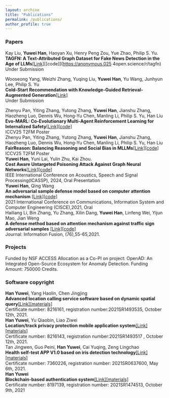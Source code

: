 ```yaml
---
layout: archive
title: "Publications"
permalink: /publications/
author_profile: true
---
```


### Papers
Kay Liu, **Yuwei Han**, Haoyan Xu, Henry Peng Zou, Yue Zhao, Philip S. Yu. <br> 
  **TAGFN: A Text-Attributed Graph Dataset for Fake News Detection in the Age of LLMs**[[Link]](https://github.com/judy12345/Yuwei.github.io/blob/master/files/Cost_Aware__ICASSP___full_.pdf)[[code]](https://anonymous.025
4open.science/r/tagfn)<br>
  Under Submission <br>

Wooseong Yang, Weizhi Zhang, Yuqing Liu, **Yuwei Han**, Yu Wang, Junhyun Lee, Philip S. Yu <br> 
  **Cold-Start Recommendation with Knowledge-Guided Retrieval-Augmented Generation**[[Link]](https://scholar.google.com/citations?view_op=view_citation&hl=en&user=CxRMv4AAAAAJ&citation_for_view=CxRMv4AAAAAJ:RYcK_YlVTxYC)<br>
  Under Submission <br>

Zhenyu Pan, Yiting Zhang, Yutong Zhang, **Yuwei Han**, Jianshu Zhang, Haozheng Luo, Dennis Wu, Hong-Yu Chen, Manling Li, Philip S. Yu, Han Liu  <br> 
  **Evo-MARL: Co-Evolutionary Multi-Agent Reinforcement Learning for Internalized Safety**[[Link]](https://scholar.google.com.hk/citations?view_op=view_citation&hl=zh-CN&user=CxRMv4AAAAAJ&citation_for_view=CxRMv4AAAAAJ:dfsIfKJdRG4C)[[code]](https://github.com/judy12345/cost-aware-attack/tree/main)<br>
  ICCV25 T2FM Poster <br>
Zhenyu Pan, Yiting Zhang, Yutong Zhang, **Yuwei Han**, Jianshu Zhang, Haozheng Luo, Dennis Wu, Hong-Yu Chen, Manling Li, Philip S. Yu, Han Liu  <br> 
  **FairReason: Balancing Reasoning and Social Bias in MLLMs**[[Link]](https://scholar.google.com.hk/citations?view_op=view_citation&hl=zh-CN&user=CxRMv4AAAAAJ&citation_for_view=CxRMv4AAAAAJ:dfsIfKJdRG4C)[[code]](https://github.com/judy12345/cost-aware-attack/tree/main)<br>
  ICCV25 T2FM Poster <br>
 **Yuwei Han**, Yuni Lai, Yulin Zhu, Kai Zhou. <br> 
  **Cost Aware Untargeted Poisoning Attack Against Graph Neural Networks**[[Link]](https://github.com/judy12345/Yuwei.github.io/blob/master/files/Cost_Aware__ICASSP___full_.pdf)[[code]](https://github.com/judy12345/cost-aware-attack/tree/main)<br>
  IEEE International Conference on Acoustics, Speech and Signal Processing(ICASSP), 2024, Oral Presentation <br>
**Yuwei Han**, Qing Wang <br>
  **An adversarial sample defense model based on computer attention mechanism** [[Link]](https://ieeexplore.ieee.org/abstract/document/9446015)[[code]](https://github.com/judy12345/ad-sample) <br>
  2021 International Conference on Communications, Information System and Computer Engineering (CISCE),2021, Oral<br>
  Hailiang Li, Bin Zhang, Yu Zhang, Xilin Dang, **Yuwei Han**, Linfeng Wei, Yijun Mao, Jian Weng <br>
  **A defense method based on attention mechanism against traffic sign adversarial samples**  [[Link]](https://www.sciencedirect.com/science/article/pii/S1566253521001056)[[code]](https://github.com/judy12345/ad-sample) <br>
  Journal: Information Fusion, (76),55-65,2021.
### Projects
Funded by NSF ACCESS Allocation as a Co-PI on project: OpenAD: An Integrated Open-Source Ecosystem for Anomaly Detection. Funding Amount: 750000 Credits.
### Software copyright

**Han Yuwei**, Yang Haolin, Chen Jingjing<br> 
**Advanced location calling service software based on dynamic spatial query**[[Link]](https://github.com/judy12345/Yuwei.github.io/blob/master/files/%E5%BC%A0-----%E9%9F%A9%E9%9B%A8%E8%96%87%EF%BC%9B%E6%9D%A8%E6%98%8A%E9%9C%96%EF%BC%9B%E9%99%88%E6%99%B6%E6%99%B6(1)_1.jpg)[[materials]](https://github.com/judy12345/Yuwei.github.io/tree/master/files/1)<br>
Certificate number: 8216161, registration number:2021SR1493535, October 12th, 2021.<br>
 **Han Yuwei**, Yu Qiaobin, Liao Ziwei<br>
 **Location/track privacy protection mobile application system**[[Link]](https://github.com/judy12345/Yuwei.github.io/blob/master/files/img-X28182852_1.jpg)[[materials]](https://github.com/judy12345/Yuwei.github.io/tree/master/files/2) <br>
 Certificate number: 8216143, registration number:2021SR1493517 , October 12th, 2021.<br>
Tan Jingwen, Guo Peini, **Han Yuwei**, Cai Yuqing, Zeng Lingchao<br>
**Health self-test APP V1.0 based on iris detection technology**[[Link]](https://ieeexplore.ieee.org/abstract/document/9446015)[[materials]](https://github.com/judy12345/Yuwei.github.io/blob/master/files/%E8%BD%AF%E8%91%97.jpg)<br>
Certificate number: 7360226, registration number: 2021SR0637600, May 6th, 2021.<br>
**Han Yuwei**<br>
**Blockchain-based authentication system**[[Link]](https://github.com/judy12345/Yuwei.github.io/blob/master/files/%E5%BC%A0-----%E9%9F%A9%E9%9B%A8%E8%96%87(2)_1.jpg)[[materials]](https://github.com/judy12345/Yuwei.github.io/tree/master/files/3)<br>
Certificate number: 8197139, registration number: 2021SR1474513, October 9th, 2021<br>

<!--
{% if author.googlescholar %}
  You can also find my articles on <u><a href="{{author.googlescholar}}">my Google Scholar profile</a>.</u>
{% endif %}

{% include base_path %}

{% for post in site.publications reversed %}
  {% include archive-single.html %}
{% endfor %}
-->

